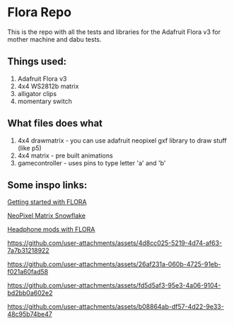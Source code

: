 # Flora Repo

This is the repo with all the tests and libraries for the Adafruit Flora v3 for mother machine and dabu tests. 

## Things used:

1. Adafruit Flora v3
2. 4x4 WS2812b matrix
3. alligator clips
4. momentary switch

## What files does what
1. 4x4 drawmatrix - you can use adafruit neopixel gxf library to draw stuff (like p5)
2. 4x4 matrix - pre built animations
3. gamecontroller - uses pins to type letter 'a' and 'b'

## Some inspo links:

[Getting started with FLORA](https://learn.adafruit.com/getting-started-with-flora)

[NeoPixel Matrix Snowflake](https://learn.adafruit.com/neopixel-matrix-snowflake-sweater/flora)

[Headphone mods with FLORA](https://learn.adafruit.com/glowing-skullcandy-headphones-mod/)



https://github.com/user-attachments/assets/4d8cc025-5219-4d74-af63-7a7b31218922



https://github.com/user-attachments/assets/26af231a-060b-4725-91eb-f021a60fad58



https://github.com/user-attachments/assets/fd5d5af3-95e3-4a06-9104-bd2bb0a602e2



https://github.com/user-attachments/assets/b08864ab-df57-4d22-9e33-48c95b74be47



